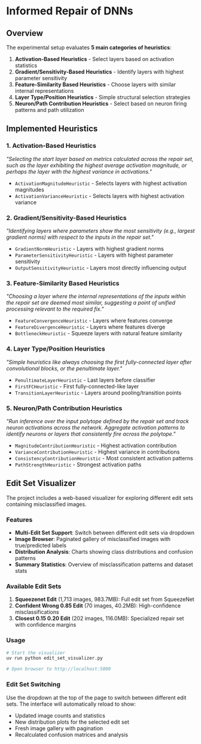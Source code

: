 # Informed Repair of DNNs

## Overview

The experimental setup evaluates **5 main categories of heuristics**:

1. **Activation-Based Heuristics** - Select layers based on activation statistics
2. **Gradient/Sensitivity-Based Heuristics** - Identify layers with highest parameter sensitivity  
3. **Feature-Similarity Based Heuristics** - Choose layers with similar internal representations
4. **Layer Type/Position Heuristics** - Simple structural selection strategies
5. **Neuron/Path Contribution Heuristics** - Select based on neuron firing patterns and path utilization

## Implemented Heuristics

### 1. Activation-Based Heuristics

*"Selecting the start layer based on metrics calculated across the repair set, such as the layer exhibiting the highest average activation magnitude, or perhaps the layer with the highest variance in activations."*

- `ActivationMagnitudeHeuristic` - Selects layers with highest activation magnitudes
- `ActivationVarianceHeuristic` - Selects layers with highest activation variance

### 2. Gradient/Sensitivity-Based Heuristics

*"Identifying layers where parameters show the most sensitivity (e.g., largest gradient norms) with respect to the inputs in the repair set."*

- `GradientNormHeuristic` - Layers with highest gradient norms
- `ParameterSensitivityHeuristic` - Layers with highest parameter sensitivity
- `OutputSensitivityHeuristic` - Layers most directly influencing output

### 3. Feature-Similarity Based Heuristics

*"Choosing a layer where the internal representations of the inputs within the repair set are deemed most similar, suggesting a point of unified processing relevant to the required fix."*

- `FeatureConvergenceHeuristic` - Layers where features converge
- `FeatureDivergenceHeuristic` - Layers where features diverge
- `BottleneckHeuristic` - Squeeze layers with natural feature similarity

### 4. Layer Type/Position Heuristics

*"Simple heuristics like always choosing the first fully-connected layer after convolutional blocks, or the penultimate layer."*

- `PenultimateLayerHeuristic` - Last layers before classifier
- `FirstFCHeuristic` - First fully-connected-like layer  
- `TransitionLayerHeuristic` - Layers around pooling/transition points

### 5. Neuron/Path Contribution Heuristics

*"Run inference over the input polytope defined by the repair set and track neuron activations across the network. Aggregate activation patterns to identify neurons or layers that consistently fire across the polytope."*

- `MagnitudeContributionHeuristic` - Highest activation contribution
- `VarianceContributionHeuristic` - Highest variance in contributions
- `ConsistencyContributionHeuristic` - Most consistent activation patterns
- `PathStrengthHeuristic` - Strongest activation paths

## Edit Set Visualizer

The project includes a web-based visualizer for exploring different edit sets containing misclassified images. 

### Features

- **Multi-Edit Set Support**: Switch between different edit sets via dropdown
- **Image Browser**: Paginated gallery of misclassified images with true/predicted labels
- **Distribution Analysis**: Charts showing class distributions and confusion patterns
- **Summary Statistics**: Overview of misclassification patterns and dataset stats

### Available Edit Sets

1. **Squeezenet Edit** (1,713 images, 983.7MB): Full edit set from SqueezeNet
2. **Confident Wrong 0.85 Edit** (70 images, 40.2MB): High-confidence misclassifications
3. **Closest 0.15 0.20 Edit** (202 images, 116.0MB): Specialized repair set with confidence margins

### Usage

```bash
# Start the visualizer
uv run python edit_set_visualizer.py

# Open browser to http://localhost:5000
```

### Edit Set Switching

Use the dropdown at the top of the page to switch between different edit sets. The interface will automatically reload to show:

- Updated image counts and statistics
- New distribution plots for the selected edit set
- Fresh image gallery with pagination
- Recalculated confusion matrices and analysis